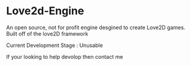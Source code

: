# Love2d-Engine
An open source, not for profit engine desgined to create Love2D games. Built off of the love2D framework

Current Development Stage : Unusable

If your looking to help devolop then contact me
